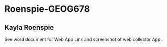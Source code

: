 # Roenspie-GEOG678

## Kayla Roenspie


See word document for Web App Link and screenshot of web collector App.

